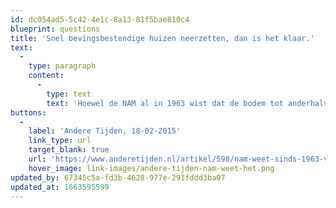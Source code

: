 ```yaml
---
id: dc054ad5-5c42-4e1c-8a13-81f5bae810c4
blueprint: questions
title: 'Snel bevingsbestendige huizen neerzetten, dan is het klaar.'
text:
  -
    type: paragraph
    content:
      -
        type: text
        text: 'Hoewel de NAM al in 1963 wist dat de bodem tot anderhalve meter zou kunnen zakken als gevolg van gaswinning, werd pas in 1993 erkend dat de schade aan huizen direct komt door gasbevingen. Ook de versterkingsopgave is lange tijd bewust vertraagd, waardoor er nog steeds vele aanvragen onbehandeld op de plank liggen.'
buttons:
  -
    label: 'Andere Tijden, 18-02-2015'
    link_type: url
    target_blank: true
    url: 'https://www.anderetijden.nl/artikel/598/nam-weet-sinds-1963-van-bodemverzakkingen-groningen'
    hover_image: link-images/andere-tijden-nam-weet-het.png
updated_by: 67345c5a-fd3b-4628-977e-291fddd3ba07
updated_at: 1663595599
---
```

